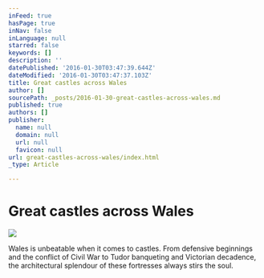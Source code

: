 ```yaml
---
inFeed: true
hasPage: true
inNav: false
inLanguage: null
starred: false
keywords: []
description: ''
datePublished: '2016-01-30T03:47:39.644Z'
dateModified: '2016-01-30T03:47:37.103Z'
title: Great castles across Wales
author: []
sourcePath: _posts/2016-01-30-great-castles-across-wales.md
published: true
authors: []
publisher:
  name: null
  domain: null
  url: null
  favicon: null
url: great-castles-across-wales/index.html
_type: Article

---
```

# Great castles across Wales
![](https://the-grid-user-content.s3-us-west-2.amazonaws.com/be3cda7b-bc68-44ee-9b91-ff681e45cf8c.png)

Wales is unbeatable when it comes to castles. From defensive beginnings and the conflict of Civil War to Tudor banqueting and Victorian decadence, the architectural splendour of these fortresses always stirs the soul.